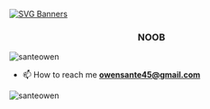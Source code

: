 [![SVG Banners](https://svg-banners.vercel.app/api?type=rainbow&text1=OWEN%20SANTE%20🔧&width=800&height=400)](https://github.com/Akshay090/svg-banners)
<h3 align="center">NOOB</h3>
<p align="left"> <img src="https://komarev.com/ghpvc/?username=santeowen&label=Profile%20views&color=0e75b6&style=flat" alt="santeowen" /> </p>

- 📫 How to reach me **owensante45@gmail.com**
<p><img align="center" src="https://github-readme-stats.vercel.app/api/top-langs?username=santeowen&show_icons=true&locale=en&layout=compact" alt="santeowen" /></p>

